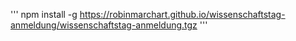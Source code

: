 '''
npm install -g https://robinmarchart.github.io/wissenschaftstag-anmeldung/wissenschaftstag-anmeldung.tgz
'''

